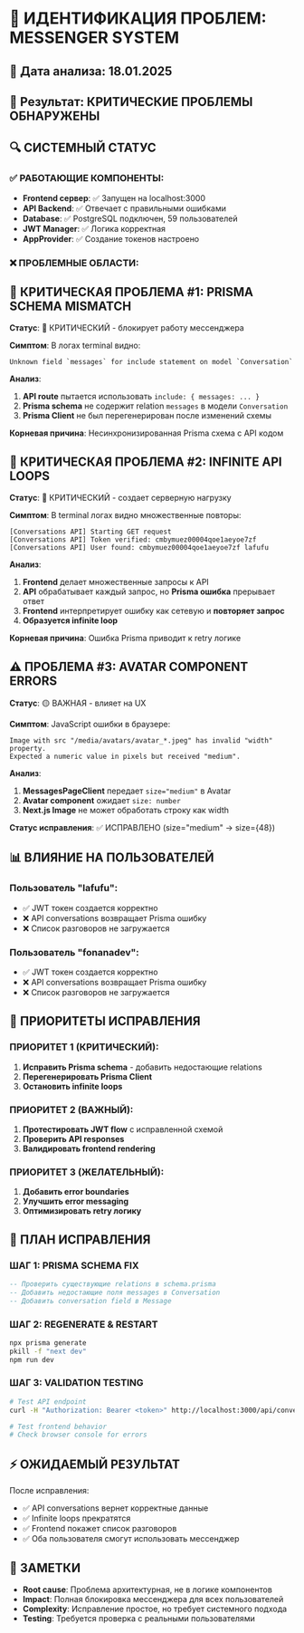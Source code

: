 # 🚨 ИДЕНТИФИКАЦИЯ ПРОБЛЕМ: MESSENGER SYSTEM

## 📅 Дата анализа: 18.01.2025
## 🎯 Результат: КРИТИЧЕСКИЕ ПРОБЛЕМЫ ОБНАРУЖЕНЫ

## 🔍 СИСТЕМНЫЙ СТАТУС

### ✅ РАБОТАЮЩИЕ КОМПОНЕНТЫ:
- **Frontend сервер**: ✅ Запущен на localhost:3000
- **API Backend**: ✅ Отвечает с правильными ошибками
- **Database**: ✅ PostgreSQL подключен, 59 пользователей
- **JWT Manager**: ✅ Логика корректная
- **AppProvider**: ✅ Создание токенов настроено

### ❌ ПРОБЛЕМНЫЕ ОБЛАСТИ:

## 🚨 КРИТИЧЕСКАЯ ПРОБЛЕМА #1: PRISMA SCHEMA MISMATCH

**Статус**: 🔴 КРИТИЧЕСКИЙ - блокирует работу мессенджера

**Симптом**: В логах terminal видно:
```
Unknown field `messages` for include statement on model `Conversation`
```

**Анализ**:
1. **API route** пытается использовать `include: { messages: ... }`
2. **Prisma schema** не содержит relation `messages` в модели `Conversation`
3. **Prisma Client** не был перегенерирован после изменений схемы

**Корневая причина**: Несинхронизированная Prisma схема с API кодом

## 🚨 КРИТИЧЕСКАЯ ПРОБЛЕМА #2: INFINITE API LOOPS

**Статус**: 🔴 КРИТИЧЕСКИЙ - создает серверную нагрузку

**Симптом**: В terminal логах видно множественные повторы:
```
[Conversations API] Starting GET request
[Conversations API] Token verified: cmbymuez00004qoe1aeyoe7zf
[Conversations API] User found: cmbymuez00004qoe1aeyoe7zf lafufu
```

**Анализ**:
1. **Frontend** делает множественные запросы к API
2. **API** обрабатывает каждый запрос, но **Prisma ошибка** прерывает ответ
3. **Frontend** интерпретирует ошибку как сетевую и **повторяет запрос**
4. **Образуется infinite loop**

**Корневая причина**: Ошибка Prisma приводит к retry логике

## ⚠️ ПРОБЛЕМА #3: AVATAR COMPONENT ERRORS

**Статус**: 🟡 ВАЖНАЯ - влияет на UX

**Симптом**: JavaScript ошибки в браузере:
```
Image with src "/media/avatars/avatar_*.jpeg" has invalid "width" property. 
Expected a numeric value in pixels but received "medium".
```

**Анализ**:
1. **MessagesPageClient** передает `size="medium"` в Avatar
2. **Avatar component** ожидает `size: number`
3. **Next.js Image** не может обработать строку как width

**Статус исправления**: ✅ ИСПРАВЛЕНО (size="medium" → size={48})

## 📊 ВЛИЯНИЕ НА ПОЛЬЗОВАТЕЛЕЙ

### Пользователь "lafufu":
- ✅ JWT токен создается корректно
- ❌ API conversations возвращает Prisma ошибку
- ❌ Список разговоров не загружается

### Пользователь "fonanadev":  
- ✅ JWT токен создается корректно
- ❌ API conversations возвращает Prisma ошибку
- ❌ Список разговоров не загружается

## 🎯 ПРИОРИТЕТЫ ИСПРАВЛЕНИЯ

### ПРИОРИТЕТ 1 (КРИТИЧЕСКИЙ):
1. **Исправить Prisma schema** - добавить недостающие relations
2. **Перегенерировать Prisma Client**
3. **Остановить infinite loops**

### ПРИОРИТЕТ 2 (ВАЖНЫЙ):
1. **Протестировать JWT flow** с исправленной схемой
2. **Проверить API responses**  
3. **Валидировать frontend rendering**

### ПРИОРИТЕТ 3 (ЖЕЛАТЕЛЬНЫЙ):
1. **Добавить error boundaries**
2. **Улучшить error messaging**
3. **Оптимизировать retry логику**

## 🔧 ПЛАН ИСПРАВЛЕНИЯ

### ШАГ 1: PRISMA SCHEMA FIX
```sql
-- Проверить существующие relations в schema.prisma
-- Добавить недостающие поля messages в Conversation
-- Добавить conversation field в Message
```

### ШАГ 2: REGENERATE & RESTART
```bash
npx prisma generate
pkill -f "next dev" 
npm run dev
```

### ШАГ 3: VALIDATION TESTING
```bash
# Test API endpoint
curl -H "Authorization: Bearer <token>" http://localhost:3000/api/conversations

# Test frontend behavior
# Check browser console for errors
```

## ⚡ ОЖИДАЕМЫЙ РЕЗУЛЬТАТ

После исправления:
- ✅ API conversations вернет корректные данные
- ✅ Infinite loops прекратятся
- ✅ Frontend покажет список разговоров  
- ✅ Оба пользователя смогут использовать мессенджер

## 📝 ЗАМЕТКИ

- **Root cause**: Проблема архитектурная, не в логике компонентов
- **Impact**: Полная блокировка мессенджера для всех пользователей
- **Complexity**: Исправление простое, но требует системного подхода
- **Testing**: Требуется проверка с реальными пользователями 